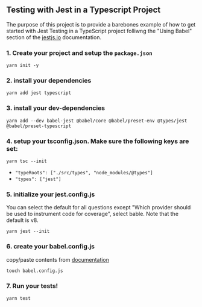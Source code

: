 ## Testing with Jest in a Typescript Project

The purpose of this project is to provide a barebones example of how to get started with Jest Testing in a TypeScript project folliwng the "Using Babel" section of the [jestjs.io](https://jestjs.io/docs/getting-started#using-babel) documentation.

### 1. Create your project and setup the `package.json`
   `yarn init -y`

### 2. install your dependencies

`yarn add jest typescript`

### 3. install your dev-dependencies

`yarn add --dev babel-jest @babel/core @babel/preset-env @types/jest @babel/preset-typescript`

### 4. setup your tsconfig.json. Make sure the following keys are set:

`yarn tsc --init`

- `"typeRoots": ["./src/types", "node_modules/@types"]`
- `"types": ["jest"]`

### 5. initialize your jest.config.js 
You can select the default for all questions except "Which provider should be used to instrument code for coverage", select bable. Note that the default is v8.

`yarn jest --init`

### 6. create your babel.config.js
copy/paste contents from [documentation](https://jestjs.io/docs/getting-started#using-typescript-via-babel)

`touch babel.config.js` 

### 7. Run your tests!

`yarn test`
